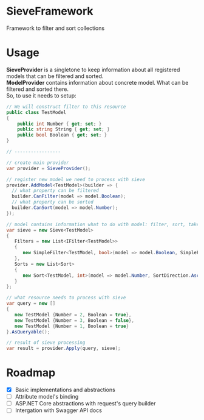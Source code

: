 # SieveFramework
Framework to filter and sort collections

# Usage  
**SieveProvider** is a singletone to keep information about all registered models that can be filtered and sorted.  
**ModelProvider** contains information about concrete model. What can be filtered and sorted there.  
So, to use it needs to setup:

```csharp
// We will construct filter to this resource
public class TestModel
{
    public int Number { get; set; }
    public string String { get; set; }
    public bool Boolean { get; set; }
}

// -----------------

// create main provider
var provider = SieveProvider();

// register new model we need to process with sieve
provider.AddModel<TestModel>(builder => {
  // what property can be filtered
  builder.CanFilter(model => model.Boolean);
  // what property can be sorted
  builder.CanSort(model => model.Number);
});

// model contains information what to do with model: filter, sort, take, skip
var sieve = new Sieve<TestModel>
{
   Filters = new List<IFilter<TestModel>>
   {
      new SimpleFilter<TestModel, bool>(model => model.Boolean, SimpleFilterOperation.Equal, true)
   },
   Sorts = new List<Sort>
   {
      new Sort<TestModel, int>(model => model.Number, SortDirection.Ascending)
   }
};

// what resource needs to process with sieve
var query = new []
{
   new TestModel {Number = 2, Boolean = true},
   new TestModel {Number = 3, Boolean = false},
   new TestModel {Number = 1, Boolean = true}
}.AsQueryable();

// result of sieve processing
var result = provider.Apply(query, sieve);

```

# Roadmap
- [X] Basic implementations and abstractions
- [ ] Attribute model's binding  
- [ ] ASP.NET Core abstractions with request's query builder
- [ ] Intergation with Swagger API docs
